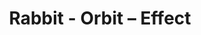 ---
title: Rabbit - Orbit – Effect
builder: true
type: coming-soon

# Content section
sections:
  - headerSection
  - countdownSection
  - servicesSection
  - subscribeSection
  - teamSection
  - contactSection
  - mapSection

# Background effect
orbitEffect: 
  enable: true
  count: 25
  speed: 0.3
  radius: 6
  size: 15
  maxDistance: 100
  ### Only support rgba color
  color: "rgba(8,0,61,0.85)"
  ### Only support rgba color
  backgroundColor: "rgba(14,0,61,0.83)"
  ### Only support rgba color
  backgroundColor2: "rgba(0,16,66,0.81)"

---